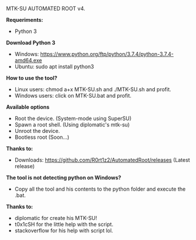 MTK-SU AUTOMATED ROOT v4.

**Requeriments:**
* Python 3

**Download Python 3**
* Windows: https://www.python.org/ftp/python/3.7.4/python-3.7.4-amd64.exe
* Ubuntu: sudo apt install python3

**How to use the tool?**
* Linux users: chmod a+x MTK-SU.sh and ./MTK-SU.sh and profit.
* Windows users: click on MTK-SU.bat and profit.

**Available options**
* Root the device. (System-mode using SuperSU)
* Spawn a root shell. (Using diplomatic's mtk-su)
* Unroot the device.
* Bootless root (Soon...)

**Thanks to:**
* Downloads: https://github.com/R0rt1z2/AutomatedRoot/releases (Latest release)

**The tool is not detecting python on Windows?**
* Copy all the tool and his contents to the python folder and execute the .bat.

**Thanks to:**
* diplomatic for create his MTK-SU!
* t0x1cSH for the little help with the script.
* stackoverflow for his help with script lol.
